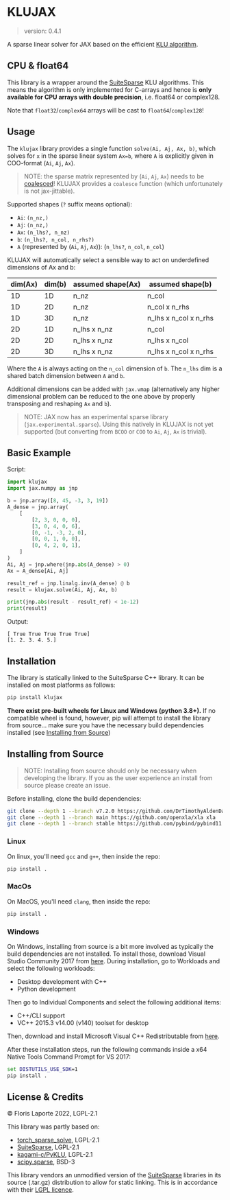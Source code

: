# KLUJAX

> version: 0.4.1

A sparse linear solver for JAX based on the efficient [KLU algorithm](https://ufdcimages.uflib.ufl.edu/UF/E0/01/17/21/00001/palamadai_e.pdf).

## CPU & float64

This library is a wrapper around the [SuiteSparse](https://github.com/DrTimothyAldenDavis/SuiteSparse) KLU
algorithms. This means the algorithm is only implemented for
C-arrays and hence is **only available for CPU
arrays with double precision**, i.e. float64 or complex128.

Note that `float32`/`complex64` arrays will be cast to `float64`/`complex128`!

## Usage

The `klujax` library provides a single function `solve(Ai, Aj, Ax, b)`, which solves for `x` in
the sparse linear system `Ax=b`, where `A` is explicitly given in COO-format (`Ai`, `Aj`, `Ax`).

> NOTE: the sparse matrix represented by (`Ai`, `Aj`, `Ax`) needs to be [coalesced](https://pytorch.org/docs/stable/sparse.html#uncoalesced-sparse-coo-tensors)!
> KLUJAX provides a `coalesce` function (which unfortunately is not jax-jittable).

Supported shapes (`?` suffix means optional):

- `Ai`: `(n_nz,)`
- `Aj`: `(n_nz,)`
- `Ax`: `(n_lhs?, n_nz)`
- `b`: `(n_lhs?, n_col, n_rhs?)`
- `A` (represented by (`Ai`, `Aj`, `Ax`)): (`n_lhs?`, `n_col`, `n_col`)

KLUJAX will automatically select a sensible way to act on underdefined dimensions of Ax
and b:

| dim(Ax) | dim(b) | assumed shape(Ax) | assumed shape(b)      |
| ------- | ------ | ----------------- | --------------------- |
| 1D      | 1D     | n_nz              | n_col                 |
| 1D      | 2D     | n_nz              | n_col x n_rhs         |
| 1D      | 3D     | n_nz              | n_lhs x n_col x n_rhs |
| 2D      | 1D     | n_lhs x n_nz      | n_col                 |
| 2D      | 2D     | n_lhs x n_nz      | n_lhs x n_col         |
| 2D      | 3D     | n_lhs x n_nz      | n_lhs x n_col x n_rhs |

Where the `A` is always acting on the `n_col` dimension of `b`. The `n_lhs` dim is a
shared batch dimension between `A` and `b`.

Additional dimensions can be added with `jax.vmap` (alternatively any higher dimensional
problem can be reduced to the one above by properly transposing and reshaping `Ax` and `b`).

> NOTE: JAX now has an experimental sparse library (`jax.experimental.sparse`). Using
> this natively in KLUJAX is not yet supported (but converting from `BCOO` or `COO` to
> `Ai`, `Aj`, `Ax` is trivial).

## Basic Example

Script:

```python
import klujax
import jax.numpy as jnp

b = jnp.array([8, 45, -3, 3, 19])
A_dense = jnp.array(
    [
        [2, 3, 0, 0, 0],
        [3, 0, 4, 0, 6],
        [0, -1, -3, 2, 0],
        [0, 0, 1, 0, 0],
        [0, 4, 2, 0, 1],
    ]
)
Ai, Aj = jnp.where(jnp.abs(A_dense) > 0)
Ax = A_dense[Ai, Aj]

result_ref = jnp.linalg.inv(A_dense) @ b
result = klujax.solve(Ai, Aj, Ax, b)

print(jnp.abs(result - result_ref) < 1e-12)
print(result)
```

Output:

```
[ True True True True True]
[1. 2. 3. 4. 5.]
```

## Installation

The library is statically linked to the SuiteSparse C++ library. It can be installed on
most platforms as follows:

```bash
pip install klujax
```

**There exist pre-built wheels for Linux and Windows (python 3.8+).** If no compatible
wheel is found, however, pip will attempt to install the library from source... make
sure you have the necessary build dependencies installed (see [Installing from Source](#installing-from-source))

## Installing from Source

> NOTE: Installing from source should only be necessary when developing the library. If
> you as the user experience an install from source please create an issue.

Before installing, clone the build dependencies:

```sh
git clone --depth 1 --branch v7.2.0 https://github.com/DrTimothyAldenDavis/SuiteSparse suitesparse
git clone --depth 1 --branch main https://github.com/openxla/xla xla
git clone --depth 1 --branch stable https://github.com/pybind/pybind11 pybind11
```

### Linux

On linux, you'll need `gcc` and `g++`, then inside the repo:

```sh
pip install .
```

### MacOs

On MacOS, you'll need `clang`, then inside the repo:

```sh
pip install .
```

### Windows

On Windows, installing from source is a bit more involved as typically the build
dependencies are not installed. To install those, download Visual Studio Community 2017
from [here](https://my.visualstudio.com/Downloads?q=visual%20studio%202017&wt.mc_id=o~msft~vscom~older-downloads). During installation, go to Workloads and select the following workloads:

- Desktop development with C++
- Python development

Then go to Individual Components and select the following additional items:

- C++/CLI support
- VC++ 2015.3 v14.00 (v140) toolset for desktop

Then, download and install Microsoft Visual C++ Redistributable from [here](https://aka.ms/vs/16/release/vc_redist.x64.exe).

After these installation steps, run the following commands inside a x64 Native Tools
Command Prompt for VS 2017:

```cmd
set DISTUTILS_USE_SDK=1
pip install .
```

## License & Credits

© Floris Laporte 2022, LGPL-2.1

This library was partly based on:

- [torch_sparse_solve](https://github.com/flaport/torch_sparse_solve), LGPL-2.1
- [SuiteSparse](https://github.com/DrTimothyAldenDavis/SuiteSparse), LGPL-2.1
- [kagami-c/PyKLU](https://github.com/kagami-c/PyKLU), LGPL-2.1
- [scipy.sparse](https://github.com/scipy/scipy/tree/master/scipy/sparse), BSD-3

This library vendors an unmodified version of the
[SuiteSparse](https://github.com/DrTimothyAldenDavis/SuiteSparse) libraries in its source
(.tar.gz) distribution to allow for static linking.
This is in accordance with their
[LGPL licence](https://github.com/DrTimothyAldenDavis/SuiteSparse/blob/dev/LICENSE.txt).

